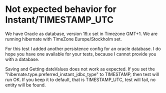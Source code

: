 # Not expected behavior for Instant/TIMESTAMP_UTC
We have Oracle as database, version 19.x set in Timezone GMT+1.
We are running hibernate with TimeZone Europe/Stockholm set.

For this test I added another persistence config for an oracle database. I do hope you have one available for your tests, because I cannot provide you with a database.

Saving and Getting dateValues does not work as expected. 
If you set the "hibernate.type.preferred_instant_jdbc_type" to TIMESTAMP, then test will run OK. 
If you keep it to default, that is TIMESTAMP_UTC, test will fail, no entity will be found.
